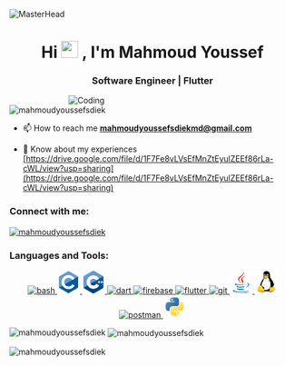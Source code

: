 ![MasterHead](https://camo.githubusercontent.com/5ddf73ad3a205111cf8c686f687fc216c2946a75005718c8da5b837ad9de78c9/68747470733a2f2f7468756d62732e6766796361742e636f6d2f4576696c4e657874446576696c666973682d736d616c6c2e676966)
<h1 align="center"> Hi <img src="https://raw.githubusercontent.com/MartinHeinz/MartinHeinz/master/wave.gif" width="30px" height="30px"> , I'm Mahmoud Youssef </h1>
<h3 align="center">Software Engineer | Flutter</h3>
<img align="right" alt="Coding" width="400" src="https://miro.medium.com/v2/resize:fit:1358/1*zVnWJtyGOX_kUIDm6ccCfQ.gif">

<p align="left"> <img src
="https://komarev.com/ghpvc/?username=mahmoudyoussefsdiek&label=Profile%20views&color=0e75b6&style=flat" alt="mahmoudyoussefsdiek" />
 </p>

- 📫 How to reach me **mahmoudyoussefsdiekmd@gmail.com**

- 📄 Know about my experiences [https://drive.google.com/file/d/1F7Fe8vLVsEfMnZtEyulZEEf86rLa-cWL/view?usp=sharing](https://drive.google.com/file/d/1F7Fe8vLVsEfMnZtEyulZEEf86rLa-cWL/view?usp=sharing)

<h3 align="left">Connect with me:</h3>
<p align="left">
<a href="https://linkedin.com/in/mahmoudyoussefsdiek" target="blank"><img align="center" src="https://raw.githubusercontent.com/rahuldkjain/github-profile-readme-generator/master/src/images/icons/Social/linked-in-alt.svg" alt="mahmoudyoussefsdiek" height="30" width="40" /></a>
</p>

<h3 align="left">Languages and Tools:</h3>
<p align="center"> <a href="https://www.gnu.org/software/bash/" target="_blank" rel="noreferrer"> <img src="https://www.vectorlogo.zone/logos/gnu_bash/gnu_bash-icon.svg" alt="bash" width="40" height="40"/> </a> <a href="https://www.cprogramming.com/" target="_blank" rel="noreferrer"> <img src="https://raw.githubusercontent.com/devicons/devicon/master/icons/c/c-original.svg" alt="c" width="40" height="40"/> </a> <a href="https://www.w3schools.com/cpp/" target="_blank" rel="noreferrer"> <img src="https://raw.githubusercontent.com/devicons/devicon/master/icons/cplusplus/cplusplus-original.svg" alt="cplusplus" width="40" height="40"/> </a> <a href="https://dart.dev" target="_blank" rel="noreferrer"> <img src="https://www.vectorlogo.zone/logos/dartlang/dartlang-icon.svg" alt="dart" width="40" height="40"/> </a> <a href="https://firebase.google.com/" target="_blank" rel="noreferrer"> <img src="https://www.vectorlogo.zone/logos/firebase/firebase-icon.svg" alt="firebase" width="40" height="40"/> </a> <a href="https://flutter.dev" target="_blank" rel="noreferrer"> <img src="https://www.vectorlogo.zone/logos/flutterio/flutterio-icon.svg" alt="flutter" width="40" height="40"/> </a> <a href="https://git-scm.com/" target="_blank" rel="noreferrer"> <img src="https://www.vectorlogo.zone/logos/git-scm/git-scm-icon.svg" alt="git" width="40" height="40"/> </a> <a href="https://www.java.com" target="_blank" rel="noreferrer"> <img src="https://raw.githubusercontent.com/devicons/devicon/master/icons/java/java-original.svg" alt="java" width="40" height="40"/> </a> <a href="https://www.linux.org/" target="_blank" rel="noreferrer"> <img src="https://raw.githubusercontent.com/devicons/devicon/master/icons/linux/linux-original.svg" alt="linux" width="40" height="40"/> </a> <a href="https://postman.com" target="_blank" rel="noreferrer"> <img src="https://www.vectorlogo.zone/logos/getpostman/getpostman-icon.svg" alt="postman" width="40" height="40"/> </a> <a href="https://www.python.org" target="_blank" rel="noreferrer"> <img src="https://raw.githubusercontent.com/devicons/devicon/master/icons/python/python-original.svg" alt="python" width="40" height="40"/> </a> </p>

<p><img align="left" src="https://github-readme-stats.vercel.app/api/top-langs?username=mahmoudyoussefsdiek&show_icons=true&locale=en&layout=compact" alt="mahmoudyoussefsdiek" /></p>

<p>&nbsp;<img align="center" src="https://github-readme-stats.vercel.app/api?username=mahmoudyoussefsdiek&show_icons=true&locale=en" alt="mahmoudyoussefsdiek" /></p>

<p><img align="center" src="https://github-readme-streak-stats.herokuapp.com/?user=mahmoudyoussefsdiek&" alt="mahmoudyoussefsdiek" /></p>
